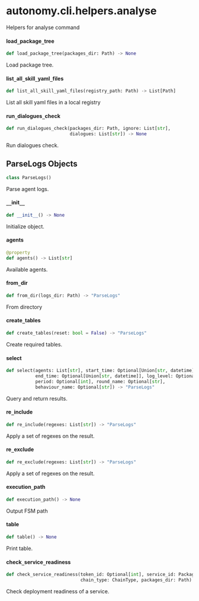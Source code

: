 <a id="autonomy.cli.helpers.analyse"></a>

# autonomy.cli.helpers.analyse

Helpers for analyse command

<a id="autonomy.cli.helpers.analyse.load_package_tree"></a>

#### load`_`package`_`tree

```python
def load_package_tree(packages_dir: Path) -> None
```

Load package tree.

<a id="autonomy.cli.helpers.analyse.list_all_skill_yaml_files"></a>

#### list`_`all`_`skill`_`yaml`_`files

```python
def list_all_skill_yaml_files(registry_path: Path) -> List[Path]
```

List all skill yaml files in a local registry

<a id="autonomy.cli.helpers.analyse.run_dialogues_check"></a>

#### run`_`dialogues`_`check

```python
def run_dialogues_check(packages_dir: Path, ignore: List[str],
                        dialogues: List[str]) -> None
```

Run dialogues check.

<a id="autonomy.cli.helpers.analyse.ParseLogs"></a>

## ParseLogs Objects

```python
class ParseLogs()
```

Parse agent logs.

<a id="autonomy.cli.helpers.analyse.ParseLogs.__init__"></a>

#### `__`init`__`

```python
def __init__() -> None
```

Initialize object.

<a id="autonomy.cli.helpers.analyse.ParseLogs.agents"></a>

#### agents

```python
@property
def agents() -> List[str]
```

Available agents.

<a id="autonomy.cli.helpers.analyse.ParseLogs.from_dir"></a>

#### from`_`dir

```python
def from_dir(logs_dir: Path) -> "ParseLogs"
```

From directory

<a id="autonomy.cli.helpers.analyse.ParseLogs.create_tables"></a>

#### create`_`tables

```python
def create_tables(reset: bool = False) -> "ParseLogs"
```

Create required tables.

<a id="autonomy.cli.helpers.analyse.ParseLogs.select"></a>

#### select

```python
def select(agents: List[str], start_time: Optional[Union[str, datetime]],
           end_time: Optional[Union[str, datetime]], log_level: Optional[str],
           period: Optional[int], round_name: Optional[str],
           behaviour_name: Optional[str]) -> "ParseLogs"
```

Query and return results.

<a id="autonomy.cli.helpers.analyse.ParseLogs.re_include"></a>

#### re`_`include

```python
def re_include(regexes: List[str]) -> "ParseLogs"
```

Apply a set of regexes on the result.

<a id="autonomy.cli.helpers.analyse.ParseLogs.re_exclude"></a>

#### re`_`exclude

```python
def re_exclude(regexes: List[str]) -> "ParseLogs"
```

Apply a set of regexes on the result.

<a id="autonomy.cli.helpers.analyse.ParseLogs.execution_path"></a>

#### execution`_`path

```python
def execution_path() -> None
```

Output FSM path

<a id="autonomy.cli.helpers.analyse.ParseLogs.table"></a>

#### table

```python
def table() -> None
```

Print table.

<a id="autonomy.cli.helpers.analyse.check_service_readiness"></a>

#### check`_`service`_`readiness

```python
def check_service_readiness(token_id: Optional[int], service_id: PackageId,
                            chain_type: ChainType, packages_dir: Path) -> None
```

Check deployment readiness of a service.

